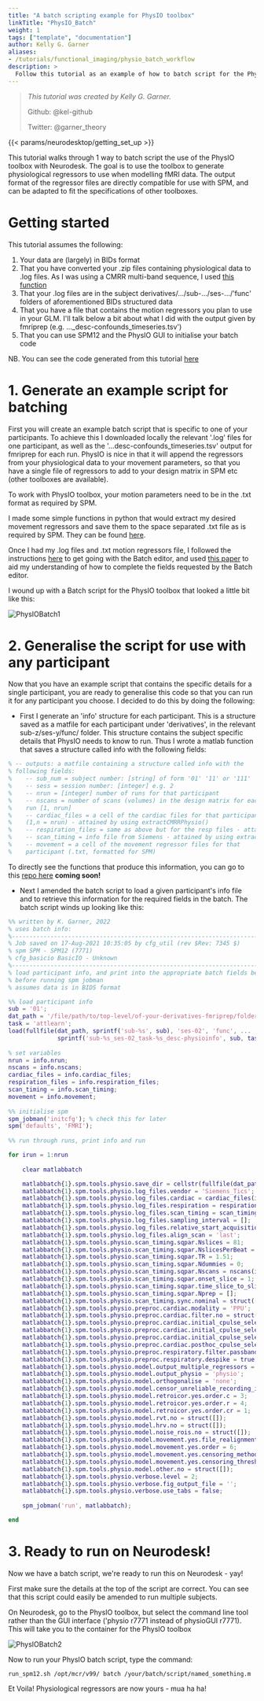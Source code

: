 ```yaml
---
title: "A batch scripting example for PhysIO toolbox"
linkTitle: "PhysIO_Batch"
weight: 1
tags: ["template", "documentation"]
author: Kelly G. Garner
aliases:
- /tutorials/functional_imaging/physio_batch_workflow
description: > 
  Follow this tutorial as an example of how to batch script for the PhysIO toolbox using Neurodesk.
---
```


> _This tutorial was created by Kelly G. Garner._ 
>
> Github: @kel-github
>
> Twitter: @garner_theory
>

<!-- Following line adds a link to getting set up with Neurodesk -->
{{< params/neurodesktop/getting_set_up >}}
<!-- -->

This tutorial walks through 1 way to batch script the use of the PhysIO toolbox with Neurodesk.
The goal is to use the toolbox to generate physiological regressors to use when modelling fMRI data. 
The output format of the regressor files are directly compatible for use with SPM, and can be adapted to fit the specifications of other toolboxes. <p>

# Getting started

This tutorial assumes the following:
1. Your data are (largely) in BIDs format
2. That you have converted your .zip files containing physiological data to .log files. As I was
using a CMRR multi-band sequence, I used [this function](https://github.com/CMRR-C2P/MB/blob/master/readCMRRPhysio.m) 
3. That your .log files are in the subject derivatives/.../sub-.../ses-.../'func' folders of aforementioned BIDs structured data
4. That you have a file that contains the motion regressors you plan to use in your GLM. I'll talk below a bit about what I did with the output given by fmriprep (e.g. ..._desc-confounds_timeseries.tsv')
5. That you can use SPM12 and the PhysIO GUI to initialise your batch code

NB. You can see the code generated from this tutorial [here](https://github.com/kel-github/imaging_cert_value_7T_pipeline/tree/master/physiol_regress) <p> 

# 1. Generate an example script for batching

First you will create an example batch script that is specific to one of your participants. To achieve this I downloaded locally the relevant '.log' files for one participant, as well as the '...desc-confounds_timeseries.tsv' output for fmriprep for each run. PhysIO is nice in that it will append the regressors from your physiological data to your movement parameters, so that you have a single file of regressors to add to your design matrix in SPM etc (other toolboxes are available). <p> 

To work with PhysIO toolbox, your motion parameters need to be in the .txt format as required by SPM.  

I made some simple functions in python that would extract my desired movement regressors and save them to the space separated .txt file as is required by SPM. They can be found [here](https://github.com/kel-github/imaging_cert_value_7T_pipeline/tree/master/physiol_regress/get_movement_regressors).

Once I had my .log files and .txt motion regressors file, I followed the instructions [here](https://gitlab.ethz.ch/physio/physio-doc/-/wikis/QUICKSTART) to get going with the Batch editor, and used [this paper](https://www.sciencedirect.com/science/article/pii/S016502701630259X) to aid my understanding of how to complete the fields requested by the Batch editor. 

I wound up with a Batch script for the PhysIO toolbox that looked a little bit like this: 

![PhysIOBatch1](/tutorials/functional_imaging/PhysIO_Batch/PhysIOBatch1.png 'PhysIOBatch1') <!-- ![filename without extension](/subfolder_name/filename.png '[filename without extension')  -->

# 2. Generalise the script for use with any participant

Now that you have an example script that contains the specific details for a single participant, you are ready to generalise this code so that you can run it for any participant you choose. I decided to do this by doing the following:

- First I generate an 'info' structure for each participant. This is a structure saved as a matfile for each participant under 'derivatives', in the relevant sub-z/ses-y/func/ folder. This structure contains the subject specific details that PhysIO needs to know to run. Thus I wrote a matlab function that saves a structure called info with the following fields:

```Matlab
% -- outputs: a matfile containing a structure called info with the
% following fields:
%    -- sub_num = subject number: [string] of form '01' '11' or '111'
%    -- sess = session number: [integer] e.g. 2
%    -- nrun = [integer] number of runs for that participant
%    -- nscans = number of scans (volumes) in the design matrix for each
%    run [1, nrun]
%    -- cardiac_files = a cell of the cardiac files for that participant
%    (1,n = nrun) - attained by using extractCMRRPhysio()
%    -- respiration_files = same as above but for the resp files - attained by using extractCMRRPhysio()
%    -- scan_timing = info file from Siemens - attained by using extractCMRRPhysio()
%    -- movement = a cell of the movement regressor files for that
%    participant (.txt, formatted for SPM)
```
To directly see the functions that produce this information, you can go to this [repo here](https://github.com/kel-github/imaging_cert_value_7T_pipeline/tree/master/physiol_regress) **coming soon!**

- Next I amended the batch script to load a given participant's info file and to retrieve this information for the required fields in the batch. The batch script winds up looking like this:

```Matlab
%% written by K. Garner, 2022
% uses batch info:
%-----------------------------------------------------------------------
% Job saved on 17-Aug-2021 10:35:05 by cfg_util (rev $Rev: 7345 $)
% spm SPM - SPM12 (7771)
% cfg_basicio BasicIO - Unknown
%-----------------------------------------------------------------------
% load participant info, and print into the appropriate batch fields below
% before running spm jobman
% assumes data is in BIDS format

%% load participant info
sub = '01';
dat_path = '/file/path/to/top-level/of-your-derivatives-fmriprep/folder';
task = 'attlearn';
load(fullfile(dat_path, sprintf('sub-%s', sub), 'ses-02', 'func', ...
              sprintf('sub-%s_ses-02_task-%s_desc-physioinfo', sub, task)))
          
% set variables
nrun = info.nrun;
nscans = info.nscans;
cardiac_files = info.cardiac_files;
respiration_files = info.respiration_files;
scan_timing = info.scan_timing;
movement = info.movement;
          
%% initialise spm
spm_jobman('initcfg'); % check this for later
spm('defaults', 'FMRI');
          
%% run through runs, print info and run 

for irun = 1:nrun
    
    clear matlabbatch

    matlabbatch{1}.spm.tools.physio.save_dir = cellstr(fullfile(dat_path, sprintf('sub-%s', sub), 'ses-02', 'func')); % 1
    matlabbatch{1}.spm.tools.physio.log_files.vendor = 'Siemens_Tics';
    matlabbatch{1}.spm.tools.physio.log_files.cardiac = cardiac_files(irun); % 2
    matlabbatch{1}.spm.tools.physio.log_files.respiration = respiration_files(irun); % 3
    matlabbatch{1}.spm.tools.physio.log_files.scan_timing = scan_timing(irun); % 4
    matlabbatch{1}.spm.tools.physio.log_files.sampling_interval = [];
    matlabbatch{1}.spm.tools.physio.log_files.relative_start_acquisition = 0;
    matlabbatch{1}.spm.tools.physio.log_files.align_scan = 'last';
    matlabbatch{1}.spm.tools.physio.scan_timing.sqpar.Nslices = 81;
    matlabbatch{1}.spm.tools.physio.scan_timing.sqpar.NslicesPerBeat = [];
    matlabbatch{1}.spm.tools.physio.scan_timing.sqpar.TR = 1.51;
    matlabbatch{1}.spm.tools.physio.scan_timing.sqpar.Ndummies = 0;
    matlabbatch{1}.spm.tools.physio.scan_timing.sqpar.Nscans = nscans(irun); % 5
    matlabbatch{1}.spm.tools.physio.scan_timing.sqpar.onset_slice = 1; 
    matlabbatch{1}.spm.tools.physio.scan_timing.sqpar.time_slice_to_slice = [];
    matlabbatch{1}.spm.tools.physio.scan_timing.sqpar.Nprep = [];
    matlabbatch{1}.spm.tools.physio.scan_timing.sync.nominal = struct([]);
    matlabbatch{1}.spm.tools.physio.preproc.cardiac.modality = 'PPU';
    matlabbatch{1}.spm.tools.physio.preproc.cardiac.filter.no = struct([]);
    matlabbatch{1}.spm.tools.physio.preproc.cardiac.initial_cpulse_select.auto_template.min = 0.4;
    matlabbatch{1}.spm.tools.physio.preproc.cardiac.initial_cpulse_select.auto_template.file = 'initial_cpulse_kRpeakfile.mat';
    matlabbatch{1}.spm.tools.physio.preproc.cardiac.initial_cpulse_select.auto_template.max_heart_rate_bpm = 90;
    matlabbatch{1}.spm.tools.physio.preproc.cardiac.posthoc_cpulse_select.off = struct([]);
    matlabbatch{1}.spm.tools.physio.preproc.respiratory.filter.passband = [0.01 2];
    matlabbatch{1}.spm.tools.physio.preproc.respiratory.despike = true;
    matlabbatch{1}.spm.tools.physio.model.output_multiple_regressors = 'mregress.txt'; 
    matlabbatch{1}.spm.tools.physio.model.output_physio = 'physio'; 
    matlabbatch{1}.spm.tools.physio.model.orthogonalise = 'none';
    matlabbatch{1}.spm.tools.physio.model.censor_unreliable_recording_intervals = true; %false; 
    matlabbatch{1}.spm.tools.physio.model.retroicor.yes.order.c = 3;
    matlabbatch{1}.spm.tools.physio.model.retroicor.yes.order.r = 4;
    matlabbatch{1}.spm.tools.physio.model.retroicor.yes.order.cr = 1;
    matlabbatch{1}.spm.tools.physio.model.rvt.no = struct([]);
    matlabbatch{1}.spm.tools.physio.model.hrv.no = struct([]);
    matlabbatch{1}.spm.tools.physio.model.noise_rois.no = struct([]);
    matlabbatch{1}.spm.tools.physio.model.movement.yes.file_realignment_parameters = {fullfile(dat_path, sprintf('sub-%s', sub), 'ses-02', 'func', sprintf('sub-%s_ses-02_task-%s_run-%d_desc-motion_timeseries.txt', sub, task, irun))}; %8
    matlabbatch{1}.spm.tools.physio.model.movement.yes.order = 6;
    matlabbatch{1}.spm.tools.physio.model.movement.yes.censoring_method = 'FD';
    matlabbatch{1}.spm.tools.physio.model.movement.yes.censoring_threshold = 0.5;
    matlabbatch{1}.spm.tools.physio.model.other.no = struct([]);
    matlabbatch{1}.spm.tools.physio.verbose.level = 2;
    matlabbatch{1}.spm.tools.physio.verbose.fig_output_file = '';
    matlabbatch{1}.spm.tools.physio.verbose.use_tabs = false;
    
    spm_jobman('run', matlabbatch);

end
```

# 3. Ready to run on Neurodesk!

Now we have a batch script, we're ready to run this on Neurodesk - yay! <p>

First make sure the details at the top of the script are correct. You can see that this script could easily be amended to run multiple subjects.

On Neurodesk, go to the PhysIO toolbox, but select the command line tool rather than the GUI interface ('physio r7771 instead of physioGUI r7771). This will take you to the container for the PhysIO toolbox <p>

![PhysIOBatch2](/tutorials/functional_imaging/PhysIO_Batch/PhysIOBatch2.png 'PhysIOBatch2') <!-- ![filename without extension](/subfolder_name/filename.png '[filename without extension')  -->

Now to run your PhysIO batch script, type the command:

```
run_spm12.sh /opt/mcr/v99/ batch /your/batch/script/named_something.m

```

Et Voila! Physiological regressors are now yours - mua ha ha!


